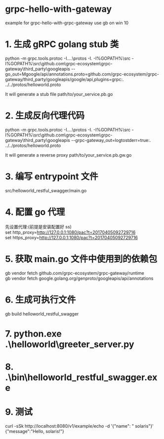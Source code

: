 # grpc-hello-with-gateway
example for grpc-hello-with-grpc-gateway use gb on win 10

# 1. 生成 gRPC golang stub 类
python -m grpc.tools.protoc
       -I..\..\protos  -I.
       -I%GOPATH%\src
       -I%GOPATH%\src\github.com\grpc-ecosystem\grpc-gateway\third_party\googleapis
       --go_out=Mgoogle/api/annotations.proto=github.com/grpc-ecosystem/grpc-gateway/third_party/googleapis/google/api,plugins=grpc:.
       ../../protos/helloworld.proto

It will generate a stub file path/to/your_service.pb.go

# 2. 生成反向代理代码
python -m grpc.tools.protoc
       -I..\..\protos  -I.
       -I%GOPATH%\src
       -I%GOPATH%\src\github.com\grpc-ecosystem\grpc-gateway\third_party\googleapis
       --grpc-gateway_out=logtostderr=true:.
       ../../protos/helloworld.proto

It will generate a reverse proxy path/to/your_service.pb.gw.go

# 3. 编写 entrypoint 文件
src/helloworld_restful_swagger/main.go

# 4. 配置 go 代理
先设置代理:(前提是安装配置好 ss)
<br />
set http_proxy=http://127.0.0.1:1080/pac?t=20170405092729716
<br />
set https_proxy=http://127.0.0.1:1080/pac?t=20170405092729716

# 5. 获取 main.go 文件中使用到的依赖包
gb vendor fetch github.com/grpc-ecosystem/grpc-gateway/runtime
<br />
gb vendor fetch google.golang.org/genproto/googleapis/api/annotations

# 6. 生成可执行文件
gb build helloworld_restful_swagger

# 7. python.exe .\helloworld\greeter_server.py

# 8. .\bin\helloworld_restful_swagger.exe

# 9. 测试

curl -sSk http://localhost:8080/v1/example/echo -d '{"name": " solaris"}'
<br />
{"message":"Hello,  solaris!"}

